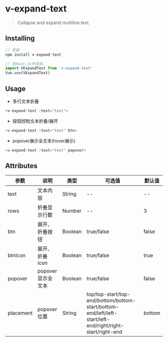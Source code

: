 # v-expand-text

> Collapse and expand multiline text.

## Installing
```js
// 安装 
npm install v-expand-text

// 在main.js中添加
import VExpandText from 'v-expand-text'
Vue.use(VExpandText)
```
## Usage

- 多行文本折叠
```js
<v-expand-text :text="text">
```
- 按钮控制文本折叠/展开
```js
<v-expand-text :text="text" btn>
```
- popover展示全文本(hover展示)
```js
<v-expand-text :text="text" popover>
```

## Attributes
|  参数   | 说明  | 类型  | 可选值  | 默认值  |
|  ----  | ----  | ----  | ----  | ----  |
|  text | 文本内容 | String | -- | -- |
|  rows | 折叠显示行数 | Number | -- | 3 |
|  btn | 展开、折叠按钮 | Boolean | true/false | false |
|  btnIcon | 展开、折叠icon | Boolean | true/false | true |
|  popover | popover显示全文本 | Boolean | true/false | false |
|  placement | popover位置 | String | top/top-start/top-end/bottom/bottom-start/bottom-end/left/left-start/left-end/right/right-start/right-end | bottom |






